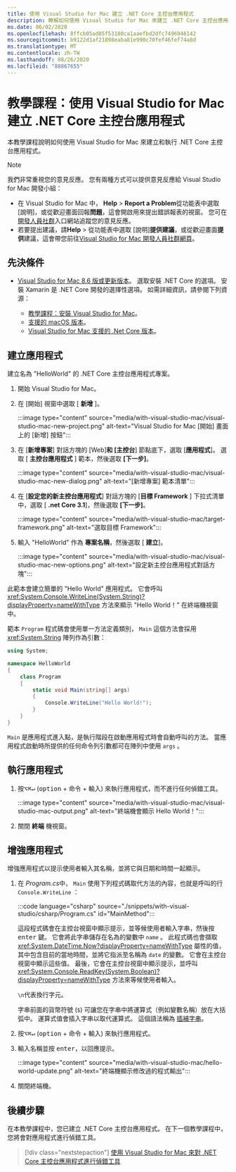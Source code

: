```yaml
---
title: 使用 Visual Studio for Mac 建立 .NET Core 主控台應用程式
description: 瞭解如何使用 Visual Studio for Mac 來建立 .NET Core 主控台應用程式。
ms.date: 06/02/2020
ms.openlocfilehash: 8ffcb05ad85f53180ca1aaefbd2dfc7496946142
ms.sourcegitcommit: b9122d1af21898eaba81e990c70fef46fef74a8d
ms.translationtype: MT
ms.contentlocale: zh-TW
ms.lasthandoff: 08/26/2020
ms.locfileid: "88867655"
---
```

# <a name="tutorial-create-a-net-core-console-application-using-visual-studio-for-mac"></a>教學課程：使用 Visual Studio for Mac 建立 .NET Core 主控台應用程式

本教學課程說明如何使用 Visual Studio for Mac 來建立和執行 .NET Core 主控台應用程式。

> [!NOTE]
> 我們非常重視您的意見反應。 您有兩種方式可以提供意見反應給 Visual Studio for Mac 開發小組：
>
> * 在 Visual Studio for Mac 中， **Help**  >  **Report a Problem**從功能表中選取 [說明]，或從歡迎畫面回報**問題**，這會開啟用來提出錯誤報表的視窗。 您可在[開發人員社群](https://developercommunity.visualstudio.com/spaces/8/index.html)入口網站追蹤您的意見反應。
> * 若要提出建議，請**Help**  >  從功能表中選取 [說明]**提供建議**，或從歡迎畫面**提供**建議，這會帶您前往[Visual Studio for Mac 開發人員社群網頁](https://developercommunity.visualstudio.com/content/idea/post.html?space=41)。

## <a name="prerequisites"></a>先決條件

* [Visual Studio for Mac 8.6 版或更新版本](https://visualstudio.microsoft.com/vs/mac/?utm_medium=microsoft&utm_source=docs.microsoft.com&utm_campaign=inline+link)。 選取安裝 .NET Core 的選項。 安裝 Xamarin 是 .NET Core 開發的選擇性選項。 如需詳細資訊，請參閱下列資源：

  * [教學課程：安裝 Visual Studio for Mac](/visualstudio/mac/installation)。
  * [支援的 macOS 版本](../install/dependencies.md?pivots=os-macos)。
  * [Visual Studio for Mac 支援的 .Net Core 版本](/visualstudio/mac/net-core-support)。

## <a name="create-the-app"></a>建立應用程式

建立名為 "HelloWorld" 的 .NET Core 主控台應用程式專案。

1. 開始 Visual Studio for Mac。

1. 在 [開始] 視窗中選取 [ **新增** ]。

   :::image type="content" source="media/with-visual-studio-mac/visual-studio-mac-new-project.png" alt-text="Visual Studio for Mac [開始] 畫面上的 [新增] 按鈕":::

1. 在 [**新增專案**] 對話方塊的 [Web]**和 [主控台**] 節點底下，選取 [**應用程式**]。 選取 [ **主控台應用程式** ] 範本，然後選取 **[下一步]**。

   :::image type="content" source="media/with-visual-studio-mac/visual-studio-mac-new-dialog.png" alt-text="[新增專案] 範本清單":::

1. 在 [**設定您的新主控台應用程式**] 對話方塊的 [**目標 Framework** ] 下拉式清單中，選取 [ **.net Core 3.1**]，然後選取 **[下一步]**。

   :::image type="content" source="media/with-visual-studio-mac/target-framework.png" alt-text="選取目標 Framework":::

1. 輸入 "HelloWorld" 作為 **專案名稱**，然後選取 [ **建立**]。

   :::image type="content" source="media/with-visual-studio-mac/visual-studio-mac-new-options.png" alt-text="設定新主控台應用程式對話方塊":::

此範本會建立簡單的 "Hello World" 應用程式。 它會呼叫 <xref:System.Console.WriteLine(System.String)?displayProperty=nameWithType> 方法來顯示 "Hello World！" 在終端機視窗中。

範本 `Program` 程式碼會使用單一方法定義類別， `Main` 這個方法會採用 <xref:System.String> 陣列作為引數：

```csharp
using System;

namespace HelloWorld
{
    class Program
    {
        static void Main(string[] args)
        {
            Console.WriteLine("Hello World!");
        }
    }
}
```

`Main` 是應用程式進入點，是執行階段在啟動應用程式時會自動呼叫的方法。 當應用程式啟動時所提供的任何命令列引數都可在陣列中使用 `args` 。

## <a name="run-the-app"></a>執行應用程式

1. 按<kbd>⌥</kbd><kbd>⌘</kbd><kbd>↵</kbd> (<kbd>option</kbd> + <kbd>命令</kbd> + <kbd>輸入</kbd>) 來執行應用程式，而不進行任何偵錯工具。

   :::image type="content" source="media/with-visual-studio-mac/visual-studio-mac-output.png" alt-text="終端機會顯示 Hello World！":::

1. 關閉 **終端** 機視窗。

## <a name="enhance-the-app"></a>增強應用程式

增強應用程式以提示使用者輸入其名稱，並將它與日期和時間一起顯示。

1. 在 *Program.cs*中， `Main` 使用下列程式碼取代方法的內容，也就是呼叫的行 `Console.WriteLine` ：

   :::code language="csharp" source="./snippets/with-visual-studio/csharp/Program.cs" id="MainMethod":::

   這段程式碼會在主控台視窗中顯示提示，並等候使用者輸入字串，然後按 <kbd>enter</kbd> 鍵。 它會將此字串儲存在名為的變數中 `name` 。 此程式碼也會擷取 <xref:System.DateTime.Now?displayProperty=nameWithType> 屬性的值，其中包含目前的當地時間，並將它指派至名稱為 `date` 的變數。 它會在主控台視窗中顯示這些值。 最後，它會在主控台視窗中顯示提示，並呼叫 <xref:System.Console.ReadKey(System.Boolean)?displayProperty=nameWithType> 方法來等候使用者輸入。

   `\n`代表換行字元。

   字串前面的貨幣符號 (`$`) 可讓您在字串中將運算式（例如變數名稱）放在大括弧中。 運算式值會插入字串以取代運算式。 這個語法稱為 [插補字串](../../csharp/language-reference/tokens/interpolated.md)。

1. 按<kbd>⌥</kbd><kbd>⌘</kbd><kbd>↵</kbd> (<kbd>option</kbd> + <kbd>命令</kbd> + <kbd>輸入</kbd>) 來執行應用程式。

1. 輸入名稱並按 <kbd>enter</kbd>，以回應提示。

   :::image type="content" source="media/with-visual-studio-mac/hello-world-update.png" alt-text="終端機顯示修改過的程式輸出":::

1. 關閉終端機。

## <a name="next-steps"></a>後續步驟

在本教學課程中，您已建立 .NET Core 主控台應用程式。 在下一個教學課程中，您將會對應用程式進行偵錯工具。

> [!div class="nextstepaction"]
> [使用 Visual Studio for Mac 來對 .NET Core 主控台應用程式進行偵錯工具](debugging-with-visual-studio-mac.md)
